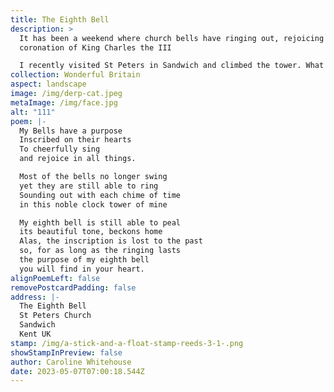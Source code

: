 ```yaml
---
title: The Eighth Bell
description: >
  It has been a weekend where church bells have ringing out, rejoicing in the
  coronation of King Charles the III

  I recently visited St Peters in Sandwich and climbed the tower. What a Gem to visit. Here I learnt the bells had inscriptions on them, giving the bells a purpose to ring out. How cool is that?
collection: Wonderful Britain
aspect: landscape
image: /img/derp-cat.jpeg
metaImage: /img/face.jpg
alt: "111"
poem: |-
  My Bells have a purpose
  Inscribed on their hearts
  To cheerfully sing
  and rejoice in all things.

  Most of the bells no longer swing
  yet they are still able to ring
  Sounding out with each chime of time 
  in this noble clock tower of mine

  My eighth bell is still able to peal
  its beautiful tone, beckons home
  Alas, the inscription is lost to the past
  so, for as long as the ringing lasts
  the purpose of my eighth bell 
  you will find in your heart.
alignPoemLeft: false
removePostcardPadding: false
address: |-
  The Eighth Bell
  St Peters Church
  Sandwich
  Kent UK
stamp: /img/a-stick-and-a-float-stamp-reeds-3-1-.png
showStampInPreview: false
author: Caroline Whitehouse
date: 2023-05-07T07:00:18.544Z
---
```

